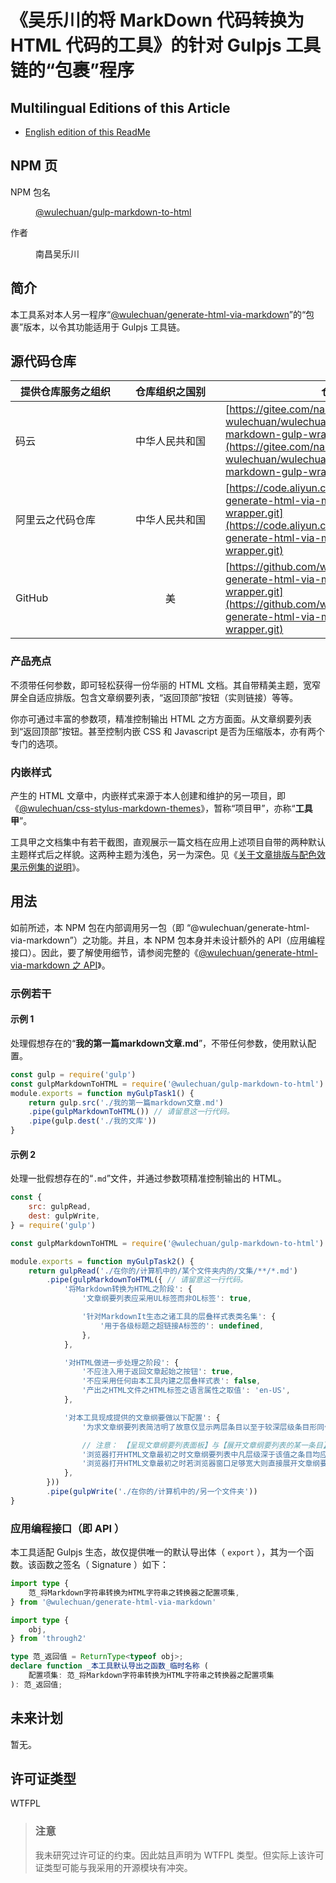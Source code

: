 # 《吴乐川的将 MarkDown 代码转换为 HTML 代码的工具》的针对 Gulpjs 工具链的“包裹”程序


<link rel="stylesheet" href="./node_modules/@wulechuan/css-stylus-markdown-themes/源代码/发布的源代码/文章排版与配色方案集/层叠样式表/wulechuan-styles-for-html-via-markdown--vscode.default.min.css">



## Multilingual Editions of this Article

- [English edition of this ReadMe](./文档集/说明书/ReadMe.en-US.md)




## NPM 页

<dl>
<dt>NPM 包名</dt>
<dd>

[@wulechuan/gulp-markdown-to-html](https://www.npmjs.com/package/@wulechuan/gulp-markdown-to-html)

</dd>
<dt>作者</dt>
<dd><p>南昌吴乐川</p></dd>
</dl>





## 简介

本工具系对本人另一程序“[@wulechuan/generate-html-via-markdown](https://github.com/wulechuan/wulechuan-js-generate-html-via-markdown/blob/master/ReadMe.md)”的“包裹”版本，以令其功能适用于 Gulpjs 工具链。


## 源代码仓库

| <span style="display:inline-block;width:10em;">提供仓库服务之组织</span> | <span style="display:inline-block;width:9em;">仓库组织之国别</span> | 仓库地址 |
| ------------- | :----------: | ------- |
| 码云           | 中华人民共和国 | [https://gitee.com/nanchang-wulechuan/wulechuan-js-generate-html-via-markdown-gulp-wrapper.git](https://gitee.com/nanchang-wulechuan/wulechuan-js-generate-html-via-markdown-gulp-wrapper.git) |
| 阿里云之代码仓库 | 中华人民共和国 | [https://code.aliyun.com/wulechuan/wulechuan-generate-html-via-markdown-gulp-wrapper.git](https://code.aliyun.com/wulechuan/wulechuan-generate-html-via-markdown-gulp-wrapper.git) |
| GitHub         | 美           | [https://github.com/wulechuan/wulechuan-js-generate-html-via-markdown-gulp-wrapper.git](https://github.com/wulechuan/wulechuan-js-generate-html-via-markdown-gulp-wrapper.git) |



### 产品亮点

不须带任何参数，即可轻松获得一份华丽的 HTML 文档。其自带精美主题，宽窄屏全自适应排版。包含文章纲要列表，“返回顶部”按钮（实则链接）等等。

你亦可通过丰富的参数项，精准控制输出 HTML 之方方面面。从文章纲要列表到“返回顶部”按钮。甚至控制内嵌 CSS 和 Javascript 是否为压缩版本，亦有两个专门的选项。


### 内嵌样式

产生的 HTML 文章中，内嵌样式来源于本人创建和维护的另一项目，即《[@wulechuan/css-stylus-markdown-themes](https://www.npmjs.com/package/@wulechuan/css-stylus-markdown-themes)》，暂称“项目甲”，亦称“**工具甲**”。

工具甲之文档集中有若干截图，直观展示一篇文档在应用上述项目自带的两种默认主题样式后之样貌。这两种主题为浅色，另一为深色。见《[关于文章排版与配色效果示例集的说明](https://gitee.com/nanchang-wulechuan/wulechuan-css-stylus-themes-for-htmls-via-markdowns/blob/master/%E6%96%87%E6%A1%A3%E9%9B%86/%E8%AF%B4%E6%98%8E%E4%B9%A6/%E6%B1%89%E8%AF%AD/%E5%85%B3%E4%BA%8E%E6%96%87%E7%AB%A0%E6%8E%92%E7%89%88%E4%B8%8E%E9%85%8D%E8%89%B2%E6%95%88%E6%9E%9C%E7%A4%BA%E4%BE%8B%E9%9B%86%E7%9A%84%E8%AF%B4%E6%98%8E.md)》。

## 用法

如前所述，本 NPM 包在内部调用另一包（即 “@wulechuan/generate-html-via-markdown”）之功能。并且，本 NPM 包本身并未设计额外的 API（应用编程接口）。因此，要了解使用细节，请参阅完整的《[@wulechuan/generate-html-via-markdown 之 API](https://github.com/wulechuan/wulechuan-js-generate-html-via-markdown/blob/HEAD/ReadMe.md#api)》。



### 示例若干

#### 示例 1

处理假想存在的“**我的第一篇markdown文章.md**”，不带任何参数，使用默认配置。

```js
const gulp = require('gulp')
const gulpMarkdownToHTML = require('@wulechuan/gulp-markdown-to-html')
module.exports = function myGulpTask1() {
    return gulp.src('./我的第一篇markdown文章.md')
    .pipe(gulpMarkdownToHTML()) // 请留意这一行代码。
    .pipe(gulp.dest('./我的文库'))
}
```


#### 示例 2

处理一批假想存在的“`.md`”文件，并通过参数项精准控制输出的 HTML。

```js
const {
    src: gulpRead,
    dest: gulpWrite,
} = require('gulp')

const gulpMarkdownToHTML = require('@wulechuan/gulp-markdown-to-html')

module.exports = function myGulpTask2() {
    return gulpRead('./在你的/计算机中的/某个文件夹内的/文集/**/*.md')
        .pipe(gulpMarkdownToHTML({ // 请留意这一行代码。
            '将Markdown转换为HTML之阶段': {
                '文章纲要列表应采用UL标签而非OL标签': true,

                '针对MarkdownIt生态之诸工具的层叠样式表类名集': {
                    '用于各级标题之超链接A标签的': undefined,
                },
            },

            '对HTML做进一步处理之阶段': {
                '不应注入用于返回文章起始之按钮': true,
                '不应采用任何由本工具内建之层叠样式表': false,
                '产出之HTML文件之HTML标签之语言属性之取值': 'en-US',
            },

            '对本工具现成提供的文章纲要做以下配置': {
                '为求文章纲要列表简洁明了故意仅显示两层条目以至于较深层级条目形同作废': true,

                // 注意： 【呈现文章纲要列表面板】与【展开文章纲要列表的某一条目】并非一回事。
                '浏览器打开HTML文章最初之时文章纲要列表中凡层级深于该值之条目均应收叠': 1,
                '浏览器打开HTML文章最初之时若浏览器窗口足够宽大则直接展开文章纲要列表之面板': true,
            },
        }))
        .pipe(gulpWrite('./在你的/计算机中的/另一个文件夹'))
}
```


### 应用编程接口（即 API ）

本工具适配 Gulpjs 生态，故仅提供唯一的默认导出体（ `export` ），其为一个函数。该函数之签名（ Signature ）如下：

```ts
import type {
    范_将Markdown字符串转换为HTML字符串之转换器之配置项集,
} from '@wulechuan/generate-html-via-markdown'

import type {
    obj,
} from 'through2'

type 范_返回值 = ReturnType<typeof obj>;
declare function _本工具默认导出之函数_临时名称 (
    配置项集: 范_将Markdown字符串转换为HTML字符串之转换器之配置项集
): 范_返回值;
```


## 未来计划

暂无。


## 许可证类型

WTFPL

> ### 注意
>
> 我未研究过许可证的约束。因此姑且声明为 WTFPL 类型。但实际上该许可证类型可能与我采用的开源模块有冲突。

